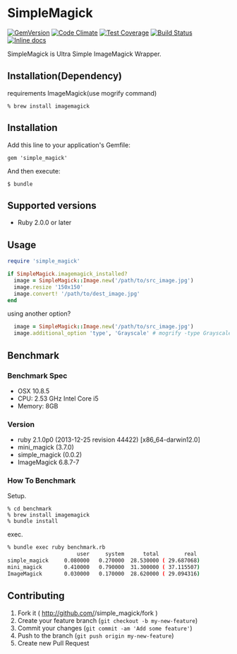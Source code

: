 # SimpleMagick
[![GemVersion](https://badge.fury.io/rb/simple_magick.svg)](http://badge.fury.io/rb/simple_magick)
[![Code Climate](https://codeclimate.com/github/sugamasao/simple_magick.png)](https://codeclimate.com/github/sugamasao/simple_magick)
[![Test Coverage](https://codeclimate.com/github/sugamasao/simple_magick/badges/coverage.svg)](https://codeclimate.com/github/sugamasao/simple_magick)
[![Build Status](https://travis-ci.org/sugamasao/simple_magick.svg)](https://travis-ci.org/sugamasao/simple_magick)
[![Inline docs](http://inch-ci.org/github/sugamasao/simple_magick.svg?branch=master)](http://inch-ci.org/github/sugamasao/simple_magick)

SimpleMagick is Ultra Simple ImageMagick Wrapper.

## Installation(Dependency)

requirements ImageMagick(use mogrify command)

```
% brew install imagemagick
```

## Installation

Add this line to your application's Gemfile:

    gem 'simple_magick'

And then execute:

    $ bundle

## Supported versions

 - Ruby 2.0.0 or later

## Usage

```ruby
require 'simple_magick'

if SimpleMagick.imagemagick_installed?
  image = SimpleMagick::Image.new('/path/to/src_image.jpg')
  image.resize '150x150'
  image.convert! '/path/to/dest_image.jpg'
end
```

using another option?

```ruby
  image = SimpleMagick::Image.new('/path/to/src_image.jpg')
  image.additional_option 'type', 'Grayscale' # mogrify -type Grayscale /path/to/src_image.jpg
```

## Benchmark

### Benchmark Spec

- OSX 10.8.5
- CPU: 2.53 GHz Intel Core i5
- Memory: 8GB

### Version

- ruby 2.1.0p0 (2013-12-25 revision 44422) [x86_64-darwin12.0]
- mini_magick (3.7.0)
- simple_magick (0.0.2)
- ImageMagick 6.8.7-7

### How To Benchmark

Setup.

```
% cd benchmark
% brew install imagemagick
% bundle install
```

exec.

```sh
% bundle exec ruby benchmark.rb
                      user     system      total        real
simple_magick     0.080000   0.270000  28.530000 ( 29.687068)
mini_magick       0.410000   0.790000  31.300000 ( 37.115507)
ImageMagick       0.030000   0.170000  28.620000 ( 29.094316)
```

## Contributing

1. Fork it ( http://github.com/<my-github-username>/simple_magick/fork )
2. Create your feature branch (`git checkout -b my-new-feature`)
3. Commit your changes (`git commit -am 'Add some feature'`)
4. Push to the branch (`git push origin my-new-feature`)
5. Create new Pull Request
